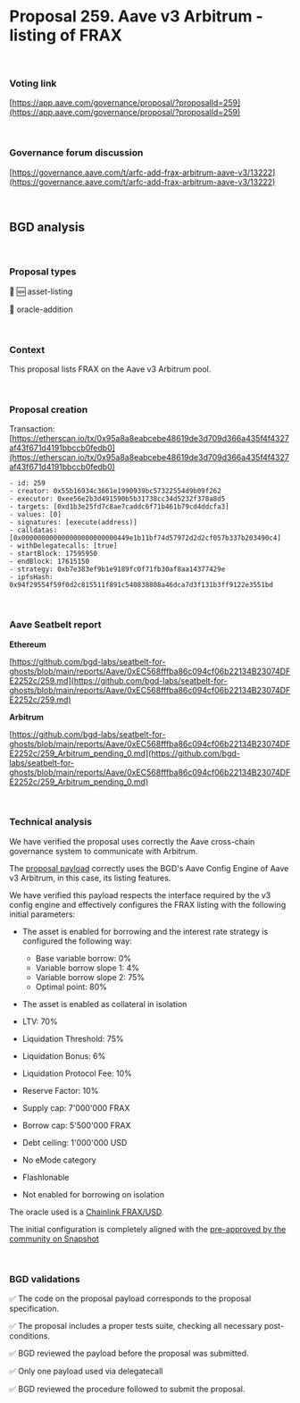 # Proposal 259. Aave v3 Arbitrum - listing of FRAX

<br>

### Voting link

[https://app.aave.com/governance/proposal/?proposalId=259](https://app.aave.com/governance/proposal/?proposalId=259)

<br>

### Governance forum discussion

[https://governance.aave.com/t/arfc-add-frax-arbitrum-aave-v3/13222](https://governance.aave.com/t/arfc-add-frax-arbitrum-aave-v3/13222)

<br>

## BGD analysis

<br>

### Proposal types

:gem: :new: asset-listing

:crystal_ball: oracle-addition

<br>

### Context

This proposal lists FRAX on the Aave v3 Arbitrum pool.


<br>

### Proposal creation

Transaction: [https://etherscan.io/tx/0x95a8a8eabcebe48619de3d709d366a435f4f4327af43f671d4191bbccb0fedb0](https://etherscan.io/tx/0x95a8a8eabcebe48619de3d709d366a435f4f4327af43f671d4191bbccb0fedb0)

```
- id: 259
- creator: 0x55b16934c3661e1990939bc57322554d9b09f262
- executor: 0xee56e2b3d491590b5b31738cc34d5232f378a8d5
- targets: [0xd1b3e25fd7c8ae7caddc6f71b461b79cd4ddcfa3]
- values: [0]
- signatures: [execute(address)]
- calldatas: [0x000000000000000000000000449e1b11bf74d57972d2d2cf057b337b203490c4]
- withDelegatecalls: [true]
- startBlock: 17595950
- endBlock: 17615150
- strategy: 0xb7e383ef9b1e9189fc0f71fb30af8aa14377429e
- ipfsHash: 0x94f29554f59f0d2c815511f891c540838808a46dca7d3f131b3ff9122e3551bd
```

<br>

### Aave Seatbelt report

**Ethereum**

[https://github.com/bgd-labs/seatbelt-for-ghosts/blob/main/reports/Aave/0xEC568fffba86c094cf06b22134B23074DFE2252c/259.md](https://github.com/bgd-labs/seatbelt-for-ghosts/blob/main/reports/Aave/0xEC568fffba86c094cf06b22134B23074DFE2252c/259.md)

**Arbitrum**

[https://github.com/bgd-labs/seatbelt-for-ghosts/blob/main/reports/Aave/0xEC568fffba86c094cf06b22134B23074DFE2252c/259_Arbitrum_pending_0.md](https://github.com/bgd-labs/seatbelt-for-ghosts/blob/main/reports/Aave/0xEC568fffba86c094cf06b22134B23074DFE2252c/259_Arbitrum_pending_0.md)


<br>

### Technical analysis

We have verified the proposal uses correctly the Aave cross-chain governance system to communicate with Arbitrum.

The [proposal payload](https://arbiscan.io/address/0x449e1b11bf74d57972d2d2cf057b337b203490c4#code#F1#L32) correctly uses the BGD's Aave Config Engine of Aave v3 Arbitrum, in this case, its listing features.

We have verified this payload respects the interface required by the v3 config engine and effectively configures the FRAX listing with the following initial parameters:

- The asset is enabled for borrowing and the interest rate strategy is configured the following way:
  - Base variable borrow: 0%
  - Variable borrow slope 1: 4%
  - Variable borrow slope 2: 75%
  - Optimal point: 80%

- The asset is enabled as collateral in isolation
- LTV: 70%
- Liquidation Threshold: 75%
- Liquidation Bonus: 6%
- Liquidation Protocol Fee: 10%
- Reserve Factor: 10%
- Supply cap: 7'000'000 FRAX
- Borrow cap: 5'500'000 FRAX
- Debt ceiling: 1'000'000 USD
- No eMode category
- Flashlonable
- Not enabled for borrowing on isolation

The oracle used is a [Chainlink FRAX/USD](https://arbiscan.io/address/0x0809e3d38d1b4214958faf06d8b1b1a2b73f2ab8#readContract#F8).

The initial configuration is completely aligned with the [pre-approved by the community on Snapshot](https://snapshot.org/#/aave.eth/proposal/0x03798dc3d6382f0d461590059d554a4405eefd5c95e3de917515702fdfc9ecfb)


<br>

### BGD validations

:white_check_mark: The code on the proposal payload corresponds to the proposal specification.

:white_check_mark: The proposal includes a proper tests suite, checking all necessary post-conditions.

:white_check_mark: BGD reviewed the payload before the proposal was submitted.

:white_check_mark: Only one payload used via delegatecall

:white_check_mark: BGD reviewed the procedure followed to submit the proposal.
